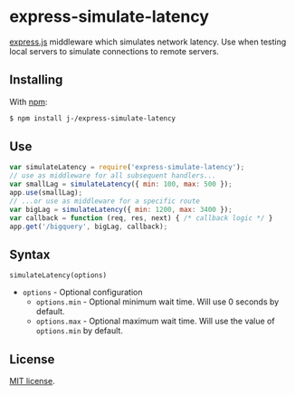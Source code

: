 # express-simulate-latency

[express.js](http://expressjs.com) middleware which simulates network latency. Use when testing local servers to simulate connections to remote servers.

## Installing

With [npm](http://npmjs.org/):

```sh
$ npm install j-/express-simulate-latency
```

## Use

```js
var simulateLatency = require('express-simulate-latency');
// use as middleware for all subsequent handlers...
var smallLag = simulateLatency({ min: 100, max: 500 });
app.use(smallLag);
// ...or use as middleware for a specific route
var bigLag = simulateLatency({ min: 1200, max: 3400 });
var callback = function (req, res, next) { /* callback logic */ }
app.get('/bigquery', bigLag, callback);
```

## Syntax

`simulateLatency(options)`

* `options` - Optional configuration
  * `options.min` - Optional minimum wait time. Will use 0 seconds by default.
  * `options.max` - Optional maximum wait time. Will use the value of `options.min` by default.

## License

[MIT license](LICENSE).
